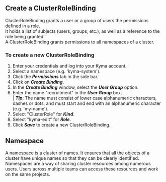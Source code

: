 ## Create a ClusterRoleBinding
ClusterRoleBinding grants a user or a group of users the permissions defined in a role.  
It holds a list of subjects (users, groups, etc.), as well as a reference to the role being granted.  
A ClusterRoleBinding grants permissions to all namespaces of a cluster.  

### To create a new ClusterRoleBinding  

1. Enter your credentials and log into your Kyma account.  
2. Select a namespace (e.g. 'kyma-system').
3. Click the _**Permissions**_ tab in the side bar.
4. Click on _**Create Binding**_.
5. In the _**Create Binding**_ window, select the _**User Group**_ option.
6. Enter the name "recruitment" in the _**User Group**_ box.  
 | _**Tip**_: The name must consist of lower case alphanumeric characters, dashes or dots, and must start and end with an alphanumeric character (e.g. 'my-name').
7. Select "ClusterRole" for _**Kind**_. 
8. Select "kyma-edit" for _**Role**_.
9. Click _**Save**_ to create a new ClusterRoleBinding.  
  
    
    
## Namespace

A namespace is a cluster of names. It ensures that all the objects of a cluster have unique names so that they can be clearly identified. 
Namespaces are a way of sharing cluster resources among numerous users. Users across multiple teams can access these resources and work on the same projects.
